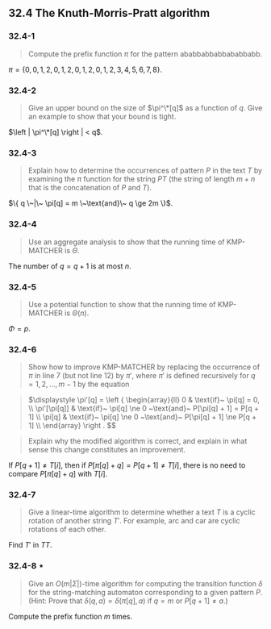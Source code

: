 ## 32.4 The Knuth-Morris-Pratt algorithm

### 32.4-1

> Compute the prefix function $\pi$ for the pattern $\text{ababbabbabbababbabb}$.

$\pi = \{ 0, 0, 1, 2, 0, 1, 2, 0, 1, 2, 0, 1, 2, 3, 4, 5, 6, 7, 8 \}$.

### 32.4-2

> Give an upper bound on the size of $\pi^\*[q]$ as a function of $q$. Give an example to show that your bound is tight.

$\left | \pi^\*[q] \right | < q$.

### 32.4-3

> Explain how to determine the occurrences of pattern $P$ in the text $T$ by examining the $\pi$ function for the string $PT$ (the string of length $m+n$ that is the concatenation of $P$ and $T$).

$\{ q \~|\~ \pi[q] = m \~\text{and}\~ q \ge 2m \}$.

### 32.4-4

> Use an aggregate analysis to show that the running time of KMP-MATCHER is $\Theta$.

The number of $q = q + 1$ is at most $n$.

### 32.4-5

> Use a potential function to show that the running time of KMP-MATCHER is $\Theta(n)$.

$\Phi = p$.

### 32.4-6

> Show how to improve KMP-MATCHER by replacing the occurrence of $\pi$ in line 7 (but not line 12) by $\pi'$, where $\pi'$ is defined recursively for $q = 1, 2, \dots, m - 1$ by the equation

> $\displaystyle
\pi'[q] = \left \{
\begin{array}{ll}
0 & \text{if}\~ \pi[q] = 0, \\\\
\pi'[\pi[q]] & \text{if}\~ \pi[q] \ne 0 \~\text{and}\~ P[\pi[q] + 1] = P[q + 1] \\\\
\pi[q] & \text{if}\~ \pi[q] \ne 0 \~\text{and}\~ P[\pi[q] + 1] \ne P[q + 1] \\\\
\end{array}
\right .
$$

> Explain why the modified algorithm is correct, and explain in what sense this change constitutes an improvement.

If $P[q + 1] \ne T[i]$, then if $P[\pi[q] + q] = P[q + 1] \ne T[i]$, there is no need to compare $P[\pi[q] + q]$ with $T[i]$.

### 32.4-7

> Give a linear-time algorithm to determine whether a text $T$ is a cyclic rotation of another string $T'$. For example, $\text{arc}$ and $\text{car}$ are cyclic rotations of each other.

Find $T'$ in $TT$.

### 32.4-8 $\star$

> Give an $O(m|\Sigma|)$-time algorithm for computing the transition function $\delta$ for the string-matching automaton corresponding to a given pattern $P$. (Hint: Prove that $\delta(q, a) = \delta(\pi[q], a)$ if $q = m$ or $P[q + 1] \ne a$.)

Compute the prefix function $m$ times.
